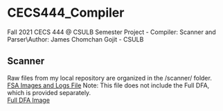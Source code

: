 # CECS444_Compiler
Fall 2021 CECS 444 @ CSULB Semester Project - Compiler: Scanner and Parser\Author: James Chomchan Gojit - CSULB

## Scanner
Raw files from my local repository are organized in the /scanner/ folder.\
[FSA Images and Logs File](FSAs_Logs.pdf) Note: This file does not include the Full DFA, which is provided separately.\
[Full DFA Image](Scanner_FullDFA.png)
